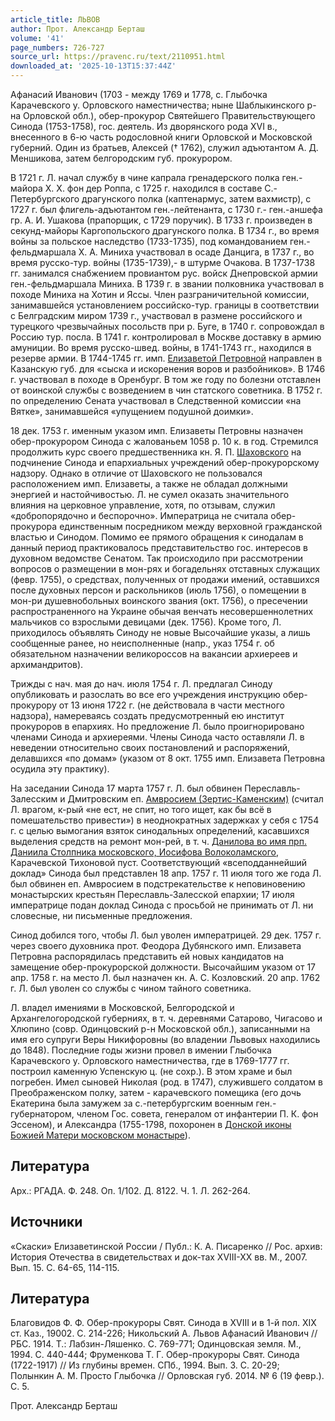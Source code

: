```yaml
---
article_title: ЛЬВОВ
author: Прот. Александр Берташ
volume: '41'
page_numbers: 726-727
source_url: https://pravenc.ru/text/2110951.html
downloaded_at: '2025-10-13T15:37:44Z'
---
```


Афанасий Иванович (1703 - между 1769 и 1778, с. Глыбочка Карачевского у. Орловского наместничества; ныне Шаблыкинского р-на Орловской обл.), обер-прокурор Святейшего Правительствующего Синода (1753-1758), гос. деятель. Из дворянского рода XVI в., внесенного в 6-ю часть родословной книги Орловской и Московской губерний. Один из братьев, Алексей († 1762), служил адъютантом А. Д. Меншикова, затем белгородским губ. прокурором.

В 1721 г. Л. начал службу в чине капрала гренадерского полка ген.-майора Х. Х. фон дер Роппа, с 1725 г. находился в составе С.-Петербургского драгунского полка (каптенармус, затем вахмистр), с 1727 г. был флигель-адъютантом ген.-лейтенанта, с 1730 г.- ген.-аншефа гр. А. И. Ушакова (прапорщик, с 1729 поручик). В 1733 г. произведен в секунд-майоры Каргопольского драгунского полка. В 1734 г., во время войны за польское наследство (1733-1735), под командованием ген.-фельдмаршала Х. А. Миниха участвовал в осаде Данцига, в 1737 г., во время русско-тур. войны (1735-1739),- в штурме Очакова. В 1737-1738 гг. занимался снабжением провиантом рус. войск Днепровской армии ген.-фельдмаршала Миниха. В 1739 г. в звании полковника участвовал в походе Миниха на Хотин и Яссы. Член разграничительной комиссии, занимавшейся установлением российско-тур. границы в соответствии с Белградским миром 1739 г., участвовал в размене российского и турецкого чрезвычайных посольств при р. Буге, в 1740 г. сопровождал в Россию тур. посла. В 1741 г. контролировал в Москве доставку в армию амуниции. Во время русско-швед. войны, в 1741-1743 гг., находился в резерве армии. В 1744-1745 гг. имп. [Елизаветой Петровной](<https://pravenc.ru/text/Елизаветой Петровной.html>) направлен в Казанскую губ. для «сыска и искоренения воров и разбойников». В 1746 г. участвовал в походе в Оренбург. В том же году по болезни отставлен от воинской службы с возведением в чин статского советника. В 1752 г. по определению Сената участвовал в Следственной комиссии «на Вятке», занимавшейся «упущением подушной доимки».

18 дек. 1753 г. именным указом имп. Елизаветы Петровны назначен обер-прокурором Синода с жалованьем 1058 р. 10 к. в год. Стремился продолжить курс своего предшественника кн. Я. П. [Шаховского](https://pravenc.ru/text/Шаховского.html) на подчинение Синода и епархиальных учреждений обер-прокурорскому надзору. Однако в отличие от Шаховского не пользовался расположением имп. Елизаветы, а также не обладал должными энергией и настойчивостью. Л. не сумел оказать значительного влияния на церковное управление, хотя, по отзывам, служил «добропорядочно и беспорочно». Императрица не считала обер-прокурора единственным посредником между верховной гражданской властью и Синодом. Помимо ее прямого обращения к синодалам в данный период практиковалось представительство гос. интересов в духовном ведомстве Сенатом. Так происходило при рассмотрении вопросов о размещении в мон-рях и богадельнях отставных служащих (февр. 1755), о средствах, полученных от продажи имений, оставшихся после духовных персон и раскольников (июль 1756), о помещении в мон-ри душевнобольных воинского звания (окт. 1756), о пресечении распространенного на Украине обычая венчать несовершеннолетних мальчиков со взрослыми девицами (дек. 1756). Кроме того, Л. приходилось объявлять Синоду не новые Высочайшие указы, а лишь сообщенные ранее, но неисполненные (напр., указ 1754 г. об обязательном назначении великороссов на вакансии архиереев и архимандритов).

Трижды с нач. мая до нач. июля 1754 г. Л. предлагал Синоду опубликовать и разослать во все его учреждения инструкцию обер-прокурору от 13 июня 1722 г. (не действовала в части местного надзора), намереваясь создать предусмотренный ею институт прокуроров в епархиях. Но предложение Л. было проигнорировано членами Синода и архиереями. Члены Синода часто оставляли Л. в неведении относительно своих постановлений и распоряжений, делавшихся «по домам» (указом от 8 окт. 1755 имп. Елизавета Петровна осудила эту практику).

На заседании Синода 17 марта 1757 г. Л. был обвинен Переславль-Залесским и Дмитровским еп. [Амвросием (Зертис-Каменским)](<https://pravenc.ru/text/Амвросием (Зертис-Каменским).html>) (считал Л. врагом, к-рый «не ест, не спит, но того ищет, как бы всё в помешательство привести») в неоднократных задержках у себя с 1754 г. с целью вымогания взяток синодальных определений, касавшихся выделения средств на ремонт мон-рей, в т. ч. [Данилова во имя прп. Даниила Столпника московского, Иосифова Волоколамского](<https://pravenc.ru/text/Данилова во имя прп  Даниила Столпника московского  Иосифова Волоколамского.html>), Карачевской Тихоновой пуст. Соответствующий «всеподданнейший доклад» Синода был представлен 18 апр. 1757 г. 11 июля того же года Л. был обвинен еп. Амвросием в подстрекательстве к неповиновению монастырских крестьян Переславль-Залесской епархии; 17 июля императрице подан доклад Синода с просьбой не принимать от Л. ни словесные, ни письменные предложения.

Синод добился того, чтобы Л. был уволен императрицей. 29 дек. 1757 г. через своего духовника прот. Феодора Дубянского имп. Елизавета Петровна распорядилась представить ей новых кандидатов на замещение обер-прокурорской должности. Высочайшим указом от 17 апр. 1758 г. на место Л. был назначен кн. А. С. Козловский. 20 апр. 1762 г. Л. был уволен со службы с чином тайного советника.

Л. владел имениями в Московской, Белгородской и Архангелогородской губерниях, в т. ч. деревнями Сатарово, Чигасово и Хлюпино (совр. Одинцовский р-н Московской обл.), записанными на имя его супруги Веры Никифоровны (во владении Львовых находились до 1848). Последние годы жизни провел в имении Глыбочка Карачевского у. Орловского наместничества, где в 1769-1777 гг. построил каменную Успенскую ц. (не сохр.). В этом храме и был погребен. Имел сыновей Николая (род. в 1747), служившего солдатом в Преображенском полку, затем - карачевского помещика (его дочь Екатерина была замужем за с.-петербургским военным ген.-губернатором, членом Гос. совета, генералом от инфантерии П. К. фон Эссеном), и Александра (1755-1798, похоронен в [Донской иконы Божией Матери московском монастыре](<https://pravenc.ru/text/Донской иконы Божией Матери московском монастыре.html>)).

## Литература

Арх.: РГАДА. Ф. 248. Оп. 1/102. Д. 8122. Ч. 1. Л. 262-264.

## Источники

«Скаски» Елизаветинской России / Публ.: К. А. Писаренко // Рос. архив: История Отечества в свидетельствах и док-тах XVIII-XX вв. М., 2007. Вып. 15. С. 64-65, 114-115.

## Литература

Благовидов Ф. Ф. Обер-прокуроры Свят. Синода в ХVIII и в 1-й пол. XIX ст. Каз., 19002. С. 214-226; Никольский А. Львов Афанасий Иванович // РБС. 1914. Т.: Лабзин-Ляшенко. С. 769-771; Одинцовская земля. М., 1994. С. 440-444; Фруменкова Т. Г. Обер-прокуроры Свят. Синода (1722-1917) // Из глубины времен. СПб., 1994. Вып. 3. C. 20-29; Полынкин А. М. Просто Глыбочка // Орловская губ. 2014. № 6 (19 февр.). С. 5.

Прот. Александр Берташ
